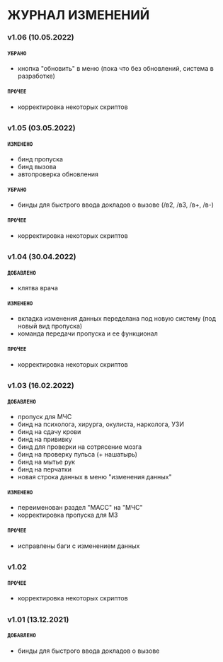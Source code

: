 # ЖУРНАЛ ИЗМЕНЕНИЙ


###  v1.06 (10.05.2022)
#### <b>`УБРАНО`</b>
- кнопка "обновить" в меню (пока что без обновлений, система в разработке)
#### <b>`ПРОЧЕЕ`</b>
- корректировка некоторых скриптов
##

### v1.05 (03.05.2022)
#### <b>`ИЗМЕНЕНО`</b>
- бинд пропуска
- бинд вызова 
- автопроверка обновления<br>
#### <b>`УБРАНО`</b>
- бинды для быстрого ввода докладов о вызове (/в2, /в3, /в+, /в-)
#### <b>`ПРОЧЕЕ`</b>
- корректировка некоторых скриптов
##

### v1.04 (30.04.2022)
#### <b>`ДОБАВЛЕНО`</b>
- клятва врача
#### <b>`ИЗМЕНЕНО`</b>
- вкладка изменения данных переделана под новую систему (под новый вид пропуска)
- команда передачи пропуска и ее функционал
#### <b>`ПРОЧЕЕ`</b>
- корректировка некоторых скриптов
##

### v1.03 (16.02.2022)
#### <b>`ДОБАВЛЕНО`</b>
- пропуск для МЧС
- бинд на психолога, хирурга, окулиста, нарколога, УЗИ
- бинд на сдачу крови
- бинд на прививку
- бинд для проверки на сотрясение мозга
- бинд на проверку пульса (+ нашатырь)
- бинд на мытье рук
- бинд на перчатки
- новая строка данных в меню "изменения данных"
#### <b>`ИЗМЕНЕНО`</b>
- переименован раздел "МАСС" на "МЧС"
- корректировка пропуска для МЗ
#### <b>`ПРОЧЕЕ`</b>
- исправлены баги с изменением данных
##

### v1.02
#### <b>`ПРОЧЕЕ`</b>
- корректировка некоторых скриптов
##

### v1.01 (13.12.2021)
#### <b>`ДОБАВЛЕНО`</b>
- бинды для быстрого ввода докладов о вызове

